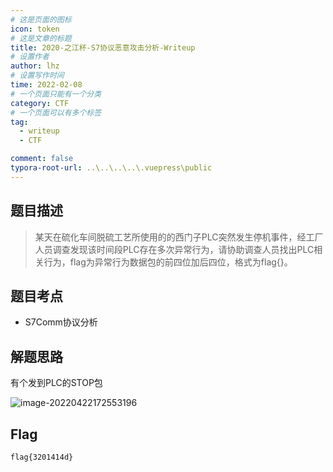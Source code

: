 ```yaml
---
# 这是页面的图标
icon: token
# 这是文章的标题
title: 2020-之江杯-S7协议恶意攻击分析-Writeup
# 设置作者
author: lhz
# 设置写作时间
time: 2022-02-08
# 一个页面只能有一个分类
category: CTF
# 一个页面可以有多个标签
tag:
  - writeup
  - CTF

comment: false
typora-root-url: ..\..\..\..\.vuepress\public
---
```




## 题目描述

> 某天在硫化车间脱硫工艺所使用的的西门子PLC突然发生停机事件，经工厂人员调查发现该时间段PLC存在多次异常行为，请协助调查人员找出PLC相关行为，flag为异常行为数据包的前四位加后四位，格式为flag{}。

## 题目考点

- S7Comm协议分析

## 解题思路

有个发到PLC的STOP包

![image-20220422172553196](/assets/img/image-20220422172553196.png)

## Flag

```
flag{3201414d}
```